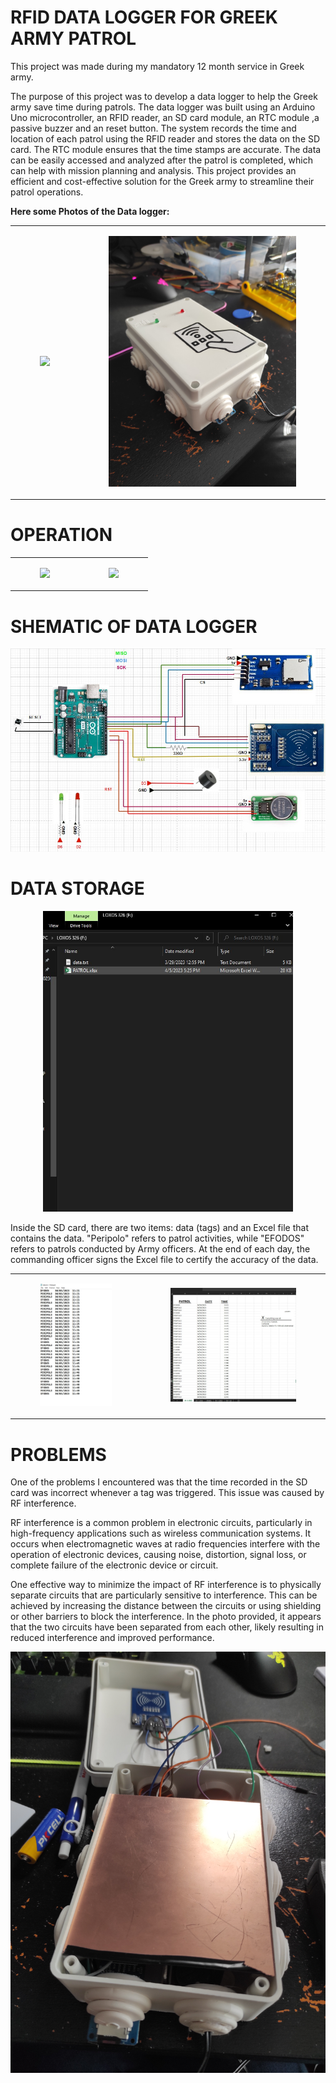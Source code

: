 # RFID DATA LOGGER FOR GREEK ARMY PATROL 

This project was made during my mandatory 12 month service in Greek army. 

The purpose of this project was to develop a data logger to help the Greek army save time during patrols. 
The data logger was built using an Arduino Uno microcontroller, an RFID reader, an SD card module, an RTC module ,a passive buzzer and an reset button. 
The system records the time and location of each patrol using the RFID reader and stores the data on the SD card.
The RTC module ensures that the time stamps are accurate. The data can be easily accessed and analyzed after the patrol is completed, which can help with mission planning and analysis. 
This project provides an efficient and cost-effective solution for the Greek army to streamline their patrol operations.

**Here some Photos of the Data logger:**


<table>
  <tr>
    <td>
      <figure>
        <img src="https://github.com/chrysostomos997/Arduino-Projects/blob/3e837ae898260a457f43b8fa9ae2d71168ee8ef2/RFID%20DATA%20LOGGER%20FOR%20GREEK%20ARMY%20PATROL/PHOTOS/DATA%20LOGGER.jpg" />
        <figcaption></figcaption>
      </figure>
    </td>
    <td>
      <figure>
        <img src="https://github.com/chrysostomos997/Arduino-Projects/blob/3e837ae898260a457f43b8fa9ae2d71168ee8ef2/RFID%20DATA%20LOGGER%20FOR%20GREEK%20ARMY%20PATROL/PHOTOS/DATA%20LOGGER1%20.jpg" />
        <figcaption></figcaption>
      </figure>
    </td>
  </tr>
</table>



<h1>OPERATION</h1>

<table>
  <tr>
    <td>
      <figure>
        <img src="https://github.com/chrysostomos997/Arduino-Projects/blob/87a27933851ceeac2d464b676317bcfaeed742f1/RFID%20DATA%20LOGGER%20FOR%20GREEK%20ARMY%20PATROL/PHOTOS/Operation.gif" />
        <figcaption></figcaption>
      </figure>
    </td>
    <td>
      <figure>
        <img src="https://github.com/chrysostomos997/Arduino-Projects/blob/d4828a4276a2e2ff3886e6c5231d81a49929b3ec/RFID%20DATA%20LOGGER%20FOR%20GREEK%20ARMY%20PATROL/PHOTOS/SD%20CARD%20ERROR.gif" />
        <figcaption></figcaption>
      </figure>
    </td>
  </tr>
</table>




<h1>SHEMATIC OF DATA LOGGER</h1>

![Image description](https://github.com/chrysostomos997/Arduino-Projects/blob/6cae8a543df1a9808042c0eb21c0a6e54174da21/RFID%20DATA%20LOGGER%20FOR%20GREEK%20ARMY%20PATROL/PHOTOS/SHEMATIC.jpg)




<h1>DATA STORAGE</h1>

<p align="center">
  <img src="https://github.com/chrysostomos997/Arduino-Projects/blob/a03a9fb377990ad98a128aa16d1a5385d0196c0b/RFID%20DATA%20LOGGER%20FOR%20GREEK%20ARMY%20PATROL/PHOTOS/SD%20CARD.jpg" alt="your-image-description" width="400" />
</p>


Inside the SD card, there are two items: data (tags) and an Excel file that contains the data. "Peripolo" refers to patrol activities, while "EFODOS" refers to patrols conducted by Army officers. At the end of each day, the commanding officer signs the Excel file to certify the accuracy of the data.

<table>
  <tr>
    <td>
      <figure>
        <img src="https://github.com/chrysostomos997/Arduino-Projects/blob/a03a9fb377990ad98a128aa16d1a5385d0196c0b/RFID%20DATA%20LOGGER%20FOR%20GREEK%20ARMY%20PATROL/PHOTOS/data.jpg" />
        <figcaption></figcaption>
      </figure>
    </td>
    <td>
      <figure>
        <img src="https://github.com/chrysostomos997/Arduino-Projects/blob/a03a9fb377990ad98a128aa16d1a5385d0196c0b/RFID%20DATA%20LOGGER%20FOR%20GREEK%20ARMY%20PATROL/PHOTOS/Excel.jpg" />
        <figcaption></figcaption>
      </figure>
    </td>
  </tr>
</table>


<h1>PROBLEMS</h1>

One of the problems I encountered was that the time recorded in the SD card was incorrect whenever a tag was triggered. This issue was caused by RF interference.

RF interference is a common problem in electronic circuits, particularly in high-frequency applications such as wireless communication systems. It occurs when electromagnetic waves at radio frequencies interfere with the operation of electronic devices, causing noise, distortion, signal loss, or complete failure of the electronic device or circuit.

One effective way to minimize the impact of RF interference is to physically separate circuits that are particularly sensitive to interference. This can be achieved by increasing the distance between the circuits or using shielding or other barriers to block the interference. In the photo provided, it appears that the two circuits have been separated from each other, likely resulting in reduced interference and improved performance.


![Image description](https://github.com/chrysostomos997/Arduino-Projects/blob/ed1d791cb0caa58363329ed65e6555f3b4d3f6e1/RFID%20DATA%20LOGGER%20FOR%20GREEK%20ARMY%20PATROL/PHOTOS/STOP%20RF%20INTERFERENCE.jpg)


